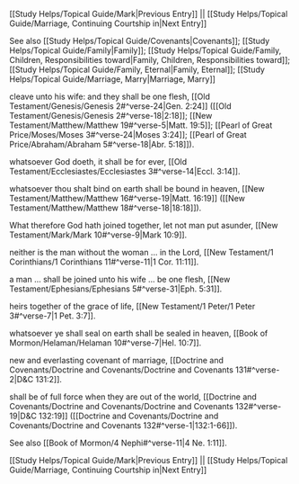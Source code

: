 [[Study Helps/Topical Guide/Mark|Previous Entry]]  ||  [[Study Helps/Topical Guide/Marriage, Continuing Courtship in|Next Entry]]

 See also [[Study Helps/Topical Guide/Covenants|Covenants]]; [[Study Helps/Topical Guide/Family|Family]]; [[Study Helps/Topical Guide/Family, Children, Responsibilities toward|Family, Children, Responsibilities toward]]; [[Study Helps/Topical Guide/Family, Eternal|Family, Eternal]]; [[Study Helps/Topical Guide/Marriage, Marry|Marriage, Marry]]

 cleave unto his wife: and they shall be one flesh, [[Old Testament/Genesis/Genesis 2#^verse-24|Gen. 2:24]] ([[Old Testament/Genesis/Genesis 2#^verse-18|2:18]]; [[New Testament/Matthew/Matthew 19#^verse-5|Matt. 19:5]]; [[Pearl of Great Price/Moses/Moses 3#^verse-24|Moses 3:24]]; [[Pearl of Great Price/Abraham/Abraham 5#^verse-18|Abr. 5:18]]).

 whatsoever God doeth, it shall be for ever, [[Old Testament/Ecclesiastes/Ecclesiastes 3#^verse-14|Eccl. 3:14]].

 whatsoever thou shalt bind on earth shall be bound in heaven, [[New Testament/Matthew/Matthew 16#^verse-19|Matt. 16:19]] ([[New Testament/Matthew/Matthew 18#^verse-18|18:18]]).

 What therefore God hath joined together, let not man put asunder, [[New Testament/Mark/Mark 10#^verse-9|Mark 10:9]].

 neither is the man without the woman ... in the Lord, [[New Testament/1 Corinthians/1 Corinthians 11#^verse-11|1 Cor. 11:11]].

 a man ... shall be joined unto his wife ... be one flesh, [[New Testament/Ephesians/Ephesians 5#^verse-31|Eph. 5:31]].

 heirs together of the grace of life, [[New Testament/1 Peter/1 Peter 3#^verse-7|1 Pet. 3:7]].

 whatsoever ye shall seal on earth shall be sealed in heaven, [[Book of Mormon/Helaman/Helaman 10#^verse-7|Hel. 10:7]].

 new and everlasting covenant of marriage, [[Doctrine and Covenants/Doctrine and Covenants/Doctrine and Covenants 131#^verse-2|D&C 131:2]].

 shall be of full force when they are out of the world, [[Doctrine and Covenants/Doctrine and Covenants/Doctrine and Covenants 132#^verse-19|D&C 132:19]] ([[Doctrine and Covenants/Doctrine and Covenants/Doctrine and Covenants 132#^verse-1|132:1-66]]).

 See also [[Book of Mormon/4 Nephi#^verse-11|4 Ne. 1:11]].

[[Study Helps/Topical Guide/Mark|Previous Entry]]  ||  [[Study Helps/Topical Guide/Marriage, Continuing Courtship in|Next Entry]]